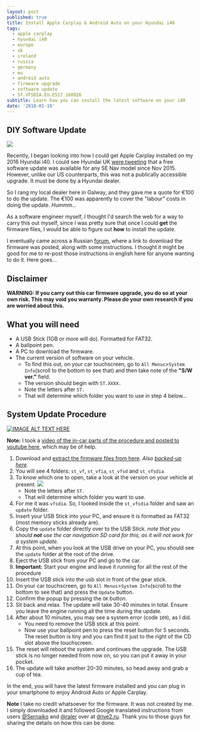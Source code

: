 ```yaml
---
layout: post
published: true
title: Install Apple Carplay & Android Auto on your Hyundai i40
tags:
  - apple carplay
  - hyundai i40
  - europe
  - uk
  - ireland
  - russia
  - germany
  - eu
  - android auto
  - firmware upgrade
  - software update
  - ST.VFSDIA.EU.E517.160926
subtitle: Learn how you can install the latest software on your i40
date: '2018-01-19'
---
```

## DIY Software Update
![]({{site.baseurl}}/img/apple-carplay-ios.png)

Recently, I began looking into how I could get Apple Carplay installed on my 2016 Hyundai i40. I could see Hyundai UK [were tweeting](https://twitter.com/Hyundai_UK/status/881783938192224257) that a free software update was available for any SE Nav model since Nov 2015. However, unlike our US counterparts, this was not a publically accessible upgrade. It must be done by a Hyundai dealer.

So I rang my local dealer here in Galway, and they gave me a quote for €100 to do the update. The €100 was apparently to cover the "labour" costs in doing the update. _Hummm..._

As a software engineer myself, I thought I'd search the web for a way to carry this out myself, since I was pretty sure that once I could **get** the firmware files, I would be able to figure out **how** to install the update.

I eventually came across a Russian [forum](https://www.drive2.ru/l/492401715044155399), where a link to download the firmware was posted, along with some instructions. I thought it might be good for me to re-post those instructions in english here for anyone wanting to do it. Here goes...

## Disclaimer
**WARNING: If you carry out this car firmware upgrade, you do so at your own risk. This may void you warranty. Please do your own research if you are worried about this.**

## What you will need
- A USB Stick (1GB or more will do). Formatted for FAT32.
- A ballpoint pen.
- A PC to download the firmware.
- The current version of software on your vehicle. 
	- To find this out, on your car touchscreen, go to `All Menus`>`System Info`(scroll to the bottom to see that) and then take note of the **"S/W ver."** field. 
	- The version should begin with `ST.XXXX.`
    - Note the letters after `ST.`
    - That will determine which folder you want to use in step 4 below...

## System Update Procedure

[![IMAGE ALT TEXT HERE](https://img.youtube.com/vi/ssNr4ZbwEnU/0.jpg)](https://www.youtube.com/watch?v=ssNr4ZbwEnU)

**Note:** I took a [video of the in-car parts of the procedure and posted to youtube here](https://youtu.be/ssNr4ZbwEnU), which may be of help. 

1. Download and [extract the firmware files from here](https://yadi.sk/d/2P-O8kHN3RNyd5). _Also [backed-up here](https://drive.google.com/file/d/1HmzoOO1BoCplOSoNuhXOsZouI2vDoO-a/view?usp=sharing)._
2. You will see 4 folders: `st_vf`, `st_vfia`, `st_vfsd` and `st_vfsdia` 
3. To know which one to open, take a look at the version on your vehicle at present.
![]({{site.baseurl}}/img/version_pre_carplay.png)
    - Note the letters after `ST.`
    - That will determine which folder you want to use.
4. For me it was `vfsdia`. So, I looked inside the `st_vfsdia` folder and saw an `update` folder.
5. Insert your USB Stick into your PC, and ensure it is formatted as FAT32 (most memory sticks already are).
6. Copy the `update` folder directly over to the USB Stick. _note that you should **not** use the car navigation SD card for this, as it will not work for a system update._
7. At this point, when you look at the USB drive on your PC, you should see the `update` folder at the root of the drive.
8. Eject the USB stick from your PC and go to the car.
9. **Important:** Start your engine and leave it running for all the rest of the procedure
10. Insert the USB stick into the usb slot in front of the gear stick.
11. On your car touchscreen, go to `All Menus`>`System Info`(scroll to the bottom to see that) and press the `Update` button.
12. Confirm the popup by pressing the `OK` button.
13. Sit back and relax. The update will take 30-40 minutes in total. Ensure you leave the engine running all the time during the update.
14. After about 10 minutes, you may see a system error (code `109`), as I did. 
	- You need to remove the USB stick at this point.
	- Now use your ballpoint pen to press the reset button for 5 seconds. The reset button is tiny and you can find it just to the right of the CD slot above the touchscreen.
15. The reset will reboot the system and continues the upgrade. The USB stick is no longer needed from now on, so you can put it away in your pocket.
16. The update will take another 20-30 minutes, so head away and grab a cup of tea.

In the end, you will have the latest firmware installed and you can plug in your smartphone to enjoy Android Auto or Apple Carplay.

**Note** I take no credit whatsoever for the firmware. It was not created by me. I simply downloaded it and followed Google translated instructions from users [@Sernaiko](https://www.drive2.ru/users/sernaiko/) and [@raler](https://www.drive2.ru/users/raler/) over at [drive2.ru](https://www.drive2.ru/l/492401715044155399/). Thank you to those guys for sharing the details on how this can be done.
